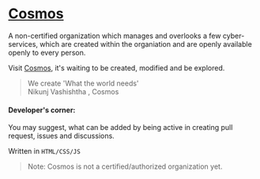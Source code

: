 # [Cosmos](https://cosmos-in.web.app/)
A non-certified organization which manages and overlooks a few cyber-services, 
which are created within the organiation and are openly available openly to every person.

Visit [Cosmos](https://cosmos-in.web.app/), it's waiting to be created, modified and be explored. 

>We create 'What the world needs' <br/>Nikunj Vashishtha , Cosmos 

#### Developer's corner: 
You may suggest, what can be added by being active in creating pull request, issues and discussions. 

Written in `HTML/CSS/JS` 
>Note: Cosmos is not a certified/authorized organization yet.